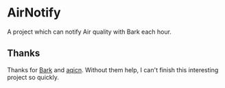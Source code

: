 # AirNotify

A project which can notify Air quality with Bark each hour.

## Thanks

Thanks for [Bark](https://github.com/Finb/Bark) and [aqicn](https://aqicn.org). Without them help, I can't finish this interesting project so quickly.
